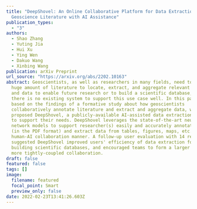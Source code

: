 ```yaml
---
title: "DeepShovel: An Online Collaborative Platform for Data Extraction in
  Geoscience Literature with AI Assistance"
publication_types:
  - "3"
authors:
  - Shao Zhang
  - Yuting Jia
  - Hui Xu
  - Ying Wen
  - Dakuo Wang
  - Xinbing Wang
publication: arXiv Preprint
url_source: "https://arxiv.org/abs/2202.10163"
abstract: Geoscientists, as well as researchers in many fields, need to read a
  huge amount of literature to locate, extract, and aggregate relevant results
  and data to enable future research or to build a scientific database, but
  there is no existing system to support this use case well. In this paper,
  based on the findings of a formative study about how geoscientists
  collaboratively annotate literature and extract and aggregate data, we
  proposed DeepShovel, a publicly-available AI-assisted data extraction system
  to support their needs. DeepShovel leverages the state-of-the-art neural
  network models to support researcher(s) easily and accurately annotate papers
  (in the PDF format) and extract data from tables, figures, maps, etc. in a
  human-AI collaboration manner. A follow-up user evaluation with 14 researchers
  suggested DeepShovel improved users' efficiency of data extraction for
  building scientific databases, and encouraged teams to form a larger scale but
  more tightly-coupled collaboration.
draft: false
featured: false
tags: []
image:
  filename: featured
  focal_point: Smart
  preview_only: false
date: 2022-02-23T13:41:26.603Z
---
```


